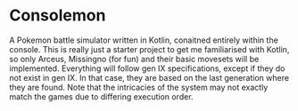 # Consolemon
A Pokemon battle simulator written in Kotlin, conaitned entirely within the console. This is really just a starter project to get me familiarised with Kotlin, so only Arceus, Missingno (for fun) and their basic movesets will be implemented. Everything will follow gen IX specifications, except if they do not exist in gen IX. In that case, they are based on the last generation where they are found. Note that the intricacies of the system may not exactly match the games due to differing execution order.
